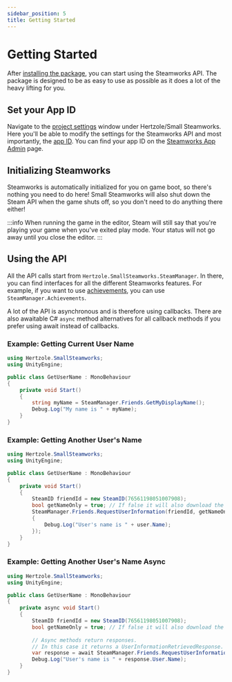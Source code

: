 ```yaml
---
sidebar_position: 5
title: Getting Started
---
```


# Getting Started

After [installing the package](installation), you can start using the Steamworks API. The package is designed to be as easy to use as possible as it does a lot of the heavy lifting for you.

## Set your App ID

Navigate to the [project settings](settings) window under Hertzole/Small Steamworks. Here you'll be able to modify the settings for the Steamworks API and most importantly, the [app ID](settings#app-id). You can find your app ID on the [Steamworks App Admin](https://partner.steamgames.com/apps) page.

## Initializing Steamworks

Steamworks is automatically initialized for you on game boot, so there's nothing you need to do here! Small Steamworks will also shut down the Steam API when the game shuts off, so you don't need to do anything there either!

:::info
When running the game in the editor, Steam will still say that you're playing your game when you've exited play mode. Your status will not go away until you close the editor.
:::

## Using the API

All the API calls start from `Hertzole.SmallSteamworks.SteamManager`. In there, you can find interfaces for all the different Steamworks features. For example, if you want to use [achievements](achievements), you can use `SteamManager.Achievements`.

A lot of the API is asynchronous and is therefore using callbacks. There are also awaitable C# `async` method alternatives for all callback methods if you prefer using await instead of callbacks.

### Example: Getting Current User Name

```cs
using Hertzole.SmallSteamworks;
using UnityEngine;

public class GetUserName : MonoBehaviour
{
	private void Start()
	{
		string myName = SteamManager.Friends.GetMyDisplayName();
		Debug.Log("My name is " + myName);
	}
}
```

### Example: Getting Another User's Name

```cs
using Hertzole.SmallSteamworks;
using UnityEngine;

public class GetUserName : MonoBehaviour
{
    private void Start()
    {
        SteamID friendId = new SteamID(76561198051007908);
        bool getNameOnly = true; // If false it will also download the avatar, which is slower.
        SteamManager.Friends.RequestUserInformation(friendId, getNameOnly, user => 
        {
            Debug.Log("User's name is " + user.Name);
        });
    }
}
```

### Example: Getting Another User's Name Async

```cs
using Hertzole.SmallSteamworks;
using UnityEngine;

public class GetUserName : MonoBehaviour
{
    private async void Start()
    {
        SteamID friendId = new SteamID(76561198051007908);
        bool getNameOnly = true; // If false it will also download the avatar, which is slower.
        
        // Async methods return responses.
        // In this case it returns a UserInformationRetrievedResponse.
        var response = await SteamManager.Friends.RequestUserInformationAsync(friendId, getNameOnly);
        Debug.Log("User's name is " + response.User.Name);
    }
}
```